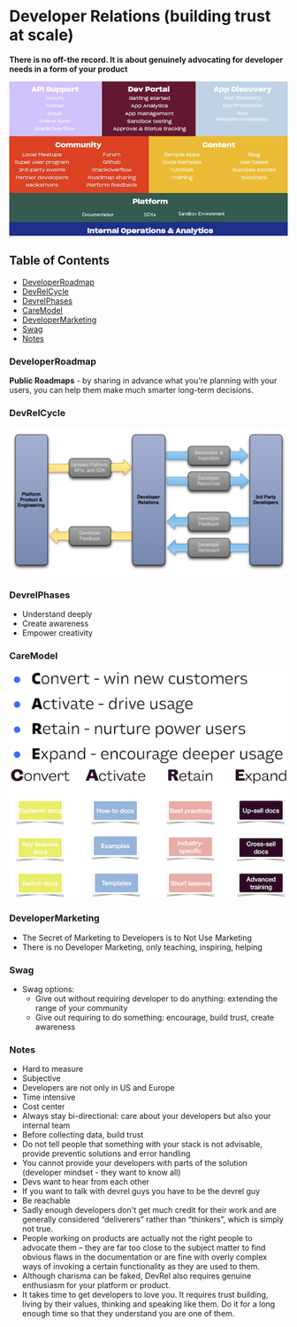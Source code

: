 # Developer Relations (building trust at scale)

**There is no off-the record. It is about genuinely advocating for developer needs in a form of your product**

![](/DeveloperRelations/IntroAssets/DeveloperRelations.png)

## Table of Contents

* [DeveloperRoadmap](#developerroadmap)<br>
* [DevRelCycle](#devrelcycle) <br>
* [DevrelPhases](#devrelphases)<br>
* [CareModel](#caremodel)<br>
* [DeveloperMarketing](#developermarketing)<br>
* [Swag](#swag) <br>
* [Notes](#notes)<br>

### DeveloperRoadmap

**Public Roadmaps** - by sharing in advance what you’re planning with your users, you can help them make much smarter long-term decisions.

### DevRelCycle

![](/DeveloperRelations/IntroAssets/DevRelCycle.png)

### DevrelPhases

- Understand deeply
- Create awareness
- Empower creativity

### CareModel

![](/DeveloperRelations/IntroAssets/CareModelOne.png) 
![](/DeveloperRelations/IntroAssets/CareModelTwo.png)

### DeveloperMarketing

- The Secret of Marketing to Developers is to Not Use Marketing
- There is no Developer Marketing, only teaching, inspiring, helping

### Swag

- Swag options:
  - Give out without requiring developer to do anything: extending the range of your community
  - Give out requiring to do something: encourage, build trust, create awareness

### Notes

- Hard to measure
- Subjective
- Developers are not only in US and Europe
- Time intensive
- Cost center
- Always stay bi-directional: care about your developers but also your internal team
- Before collecting data, build trust
- Do not tell people that something with your stack is not advisable, provide preventic solutions and error handling
- You cannot provide your developers with parts of the solution (developer mindset - they want to know all)
- Devs want to hear from each other
- If you want to talk with devrel guys you have to be the devrel guy
- Be reachable
- Sadly enough developers don't get much credit for their work and are generally considered “deliverers” rather than “thinkers”, which is simply not true.
- People working on products are actually not the right people to advocate them – they are far too close to the subject matter to find obvious flaws in the documentation or are fine with overly complex ways of invoking a certain functionality as they are used to them.
- Although charisma can be faked, DevRel also requires genuine enthusiasm for your platform or product.
- It takes time to get developers to love you. It requires trust building, living by their values, thinking and speaking like them. Do it for a long enough time so that they understand you are one of them. 

